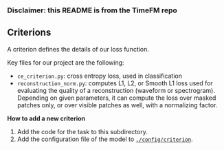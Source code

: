 ### Disclaimer: this README is from the TimeFM repo

## Criterions

A criterion defines the details of our loss function.

Key files for our project are the following:

- `ce_criterion.py`: cross entropy loss, used in classification
- `reconstruction_norm.py`: computes L1, L2, or Smooth L1  loss used for evaluating the quality of a reconstruction (waveform or spectrogram). Depending on given parameters, it can compute the loss over masked patches only, or over visible patches as well, with a normalizing factor.

**How to add a new criterion**
1. Add the code for the task to this subdirectory.
2. Add the configuration file of the model to [`./config/criterion`](https://github.com/ofsoundof/TimeFM/tree/split_attention_foundation_model/config/criterion).
